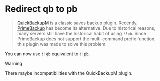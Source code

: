 # Redirect qb to pb

> [QuickBackupM](https://github.com/TISUnion/QuickBackupM) is a classic saves backup plugin. Recently, [PrimeBackup](https://github.com/TISUnion/PrimeBackup) has become its alternative. Due to historical reasons, many servers still have the historical habit of using `!!pb`. Since PrimeBackup does not support the multi-command prefix function, this plugin was made to solve this problem.

You can now use `!!qb` equivalent to `!!pb`.

> [!WARNING]
> There maybe incompatibilities with the QuickBackupM plugin.
